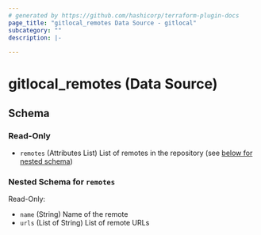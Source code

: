 ```yaml
---
# generated by https://github.com/hashicorp/terraform-plugin-docs
page_title: "gitlocal_remotes Data Source - gitlocal"
subcategory: ""
description: |-
  
---
```


# gitlocal_remotes (Data Source)





<!-- schema generated by tfplugindocs -->
## Schema

### Read-Only

- `remotes` (Attributes List) List of remotes in the repository (see [below for nested schema](#nestedatt--remotes))

<a id="nestedatt--remotes"></a>
### Nested Schema for `remotes`

Read-Only:

- `name` (String) Name of the remote
- `urls` (List of String) List of remote URLs
